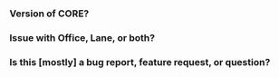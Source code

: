 <!--
Welcome! This is a PUBLIC issue tracker.
-->

### Version of CORE?

### Issue with Office, Lane, or both?

### Is this [mostly] a bug report, feature request, or question?

